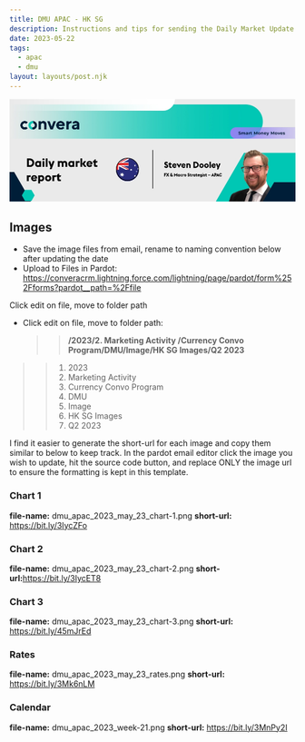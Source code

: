 ```yaml
---
title: DMU APAC - HK SG
description: Instructions and tips for sending the Daily Market Update for region APAC.
date: 2023-05-22
tags:
  - apac
  - dmu
layout: layouts/post.njk
---
```


![APAC Header](/img/StevenDooley_DailyMarketReport_APAC.jpg)

## Images

- Save the image files from email, rename to naming convention below after updating the date
- Upload to Files in Pardot: https://converacrm.lightning.force.com/lightning/page/pardot/form%252Fforms?pardot__path=%2Ffile

Click edit on file, move to folder path

- Click edit on file, move to folder path:
  > > <strong>/2023/2. Marketing Activity /Currency Convo Program/DMU/Image/HK SG Images/Q2 2023</strong>

> > 1. 2023
> > 2. Marketing Activity
> > 3. Currency Convo Program
> > 4. DMU
> > 5. Image
> > 6. HK SG Images
> > 7. Q2 2023

I find it easier to generate the short-url for each image and copy them similar to below to keep track. In the pardot email editor click the image you wish to update, hit the source code button, and replace ONLY the image url to ensure the formatting is kept in this template.

### Chart 1

<strong>file-name:</strong> dmu_apac_2023_may_23_chart-1.png
<strong>short-url:</strong> https://bit.ly/3IycZFo

### Chart 2

<strong>file-name:</strong> dmu_apac_2023_may_23_chart-2.png
<strong>short-url:</strong>https://bit.ly/3IycET8

### Chart 3

<strong>file-name:</strong> dmu_apac_2023_may_23_chart-3.png
<strong>short-url:</strong> https://bit.ly/45mJrEd

### Rates

<strong>file-name:</strong> dmu_apac_2023_may_23_rates.png
<strong>short-url:</strong> https://bit.ly/3Mk6nLM

### Calendar

<strong>file-name:</strong> dmu_apac_2023_week-21.png
<strong>short-url:</strong> https://bit.ly/3MnPy2I
